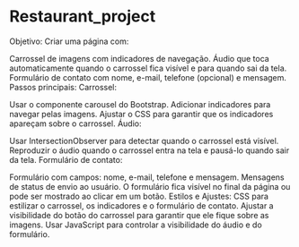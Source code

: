 # Restaurant_project
Objetivo: Criar uma página com:

Carrossel de imagens com indicadores de navegação. Áudio que toca automaticamente quando o carrossel fica visível e para quando sai da tela. Formulário de contato com nome, e-mail, telefone (opcional) e mensagem. Passos principais: Carrossel:

Usar o componente carousel do Bootstrap. Adicionar indicadores para navegar pelas imagens. Ajustar o CSS para garantir que os indicadores apareçam sobre o carrossel. Áudio:

Usar IntersectionObserver para detectar quando o carrossel está visível. Reproduzir o áudio quando o carrossel entra na tela e pausá-lo quando sair da tela. Formulário de contato:

Formulário com campos: nome, e-mail, telefone e mensagem. Mensagens de status de envio ao usuário. O formulário fica visível no final da página ou pode ser mostrado ao clicar em um botão. Estilos e Ajustes: CSS para estilizar o carrossel, os indicadores e o formulário de contato. Ajustar a visibilidade do botão do carrossel para garantir que ele fique sobre as imagens. Usar JavaScript para controlar a visibilidade do áudio e do formulário.
